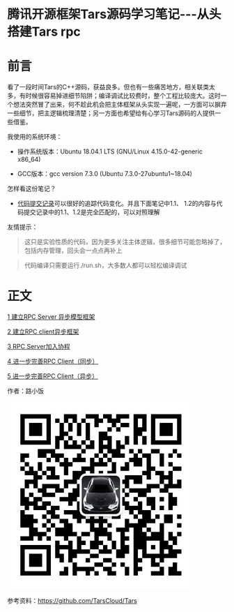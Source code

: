# 腾讯开源框架Tars源码学习笔记---从头搭建Tars rpc

# 前言
看了一段时间Tars的C++源码，获益良多。但也有一些痛苦地方，相关联类太多，有时候很容易掉进细节陷阱；编译调试比较费时，整个工程比较庞大。这时一个想法突然冒了出来，何不趁此机会把主体框架从头实现一遍呢，一方面可以摒弃一些细节，把主逻辑梳理清楚；另一方面也希望给有心学习Tars源码的人提供一些借鉴。

我使用的系统环境：

* 操作系统版本：Ubuntu 18.04.1 LTS (GNU/Linux 4.15.0-42-generic x86_64)

* GCC版本：gcc version 7.3.0 (Ubuntu 7.3.0-27ubuntu1~18.04) 

怎样看这份笔记？

* [代码提交记录](https://github.com/Myicefrog/learn-tars/commits/master)可以很好的追踪代码变化。并且下面笔记中1.1、 1.2的内容与代码提交记录中的1.1、1.2是完全匹配的，可以对照理解

友情提示：

> 这只是实验性质的代码，因为更多关注主体逻辑，很多细节可能忽略掉了，包括内存管理，回头会一点点再补上

>  代码编译只需要运行./run.sh，大多数人都可以轻松编译调试


# 正文

[1 建立RPC Server 异步模型框架](https://github.com/Myicefrog/learn-tars/wiki/1-%E5%BB%BA%E7%AB%8BRPC-Server-%E5%BC%82%E6%AD%A5%E6%A8%A1%E5%9E%8B%E6%A1%86%E6%9E%B6)

[2 建立RPC client异步框架](https://github.com/Myicefrog/learn-tars/wiki/2-%E5%BB%BA%E7%AB%8BRPC-client%E5%BC%82%E6%AD%A5%E6%A1%86%E6%9E%B6)

[3 RPC Server加入协程](https://github.com/Myicefrog/learn-tars/wiki/3-RPC-Server%E5%8A%A0%E5%85%A5%E5%8D%8F%E7%A8%8B)

[4 进一步完善RPC Client（同步）](https://github.com/Myicefrog/learn-tars/wiki/4-%E8%BF%9B%E4%B8%80%E6%AD%A5%E5%AE%8C%E5%96%84RPC-Client)

[5 进一步完善RPC Client（异步）](https://github.com/Myicefrog/learn-tars/wiki/5-%E8%BF%9B%E4%B8%80%E6%AD%A5%E5%AE%8C%E5%96%84RPC-Client%EF%BC%88%E5%BC%82%E6%AD%A5%EF%BC%89)


作者：路小饭 

![微信](https://github.com/Myicefrog/tars-img/blob/master/img/mmqrcode1544579415883.png)

参考资料：https://github.com/TarsCloud/Tars

